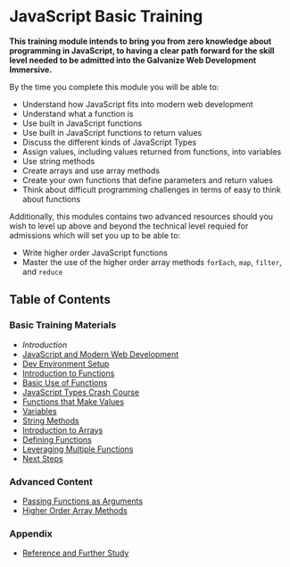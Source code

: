 # JavaScript Basic Training

**This training module intends to bring you from zero knowledge about programming in JavaScript, to having a clear path forward for the skill level needed to be admitted into the Galvanize Web Development Immersive.**

By the time you complete this module you will be able to:

- Understand how JavaScript fits into modern web development
- Understand what a function is
- Use built in JavaScript functions
- Use built in JavaScript functions to return values
- Discuss the different kinds of JavaScript Types
- Assign values, including values returned from functions, into variables
- Use string methods
- Create arrays and use array methods
- Create your own functions that define parameters and return values
- Think about difficult programming challenges in terms of easy to think about functions

Additionally, this modules contains two advanced resources should you wish to level up above and beyond the technical level requied for admissions which will set you up to be able to:

- Write higher order JavaScript functions
- Master the use of the higher order array methods `forEach`, `map`, `filter`, and `reduce`

## Table of Contents

### Basic Training Materials

- *Introduction*
- [JavaScript and Modern Web Development](markdown/modern_web_development.md)
- [Dev Environment Setup](markdown/setup.md)
- [Introduction to Functions](markdown/intro_to_javascript_functions.md)
- [Basic Use of Functions](markdown/basic_use_of_functions.md)
- [JavaScript Types Crash Course](markdown/type_crash_course.md)
- [Functions that Make Values](markdown/functions_that_make_values.md)
- [Variables](markdown/variables.md)
- [String Methods](markdown/string_methods.md)
- [Introduction to Arrays](markdown/intro_to_arrays.md)
- [Defining Functions](markdown/defining_functions.md)
- [Leveraging Multiple Functions](markdown/leveraging_multiple_functions.md)
- [Next Steps](markdown/next_steps.md)

### Advanced Content

- [Passing Functions as Arguments](markdown/passing_functions_as_arguments.md)
- [Higher Order Array Methods](markdown/higher_order_array_methods.md)

### Appendix

- [Reference and Further Study](markdown/reference.md)
